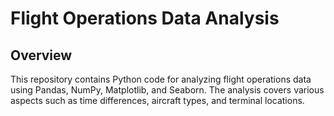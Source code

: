 # Flight Operations Data Analysis

## Overview

This repository contains Python code for analyzing flight operations data using Pandas, NumPy, Matplotlib, and Seaborn. The analysis covers various aspects such as time differences, aircraft types, and terminal locations.
